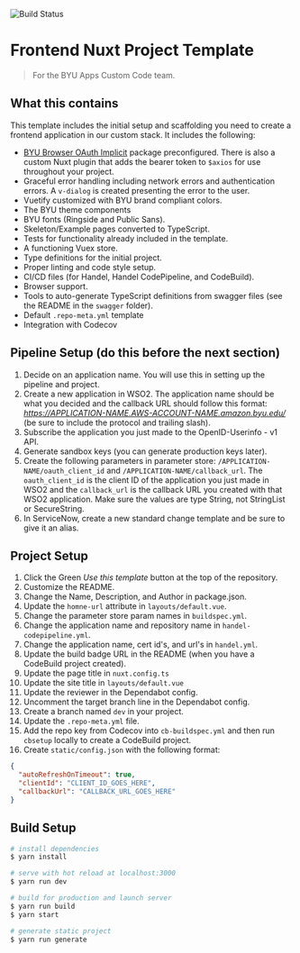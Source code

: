 ![Build Status](https://codebuild.us-west-2.amazon.com/badges?uuid=...&branch=master)

# Frontend Nuxt Project Template

> For the BYU Apps Custom Code team.

## What this contains

This template includes the initial setup and scaffolding you need to create a frontend application in our custom stack. It includes the following:

- [BYU Browser OAuth Implicit](https://github.com/byuweb/byu-browser-oauth-implicit) package preconfigured. There is also a custom Nuxt plugin that adds the bearer token to `$axios` for use throughout your project.
- Graceful error handling including network errors and authentication errors. A `v-dialog` is created presenting the error to the user.
- Vuetify customized with BYU brand compliant colors.
- The BYU theme components
- BYU fonts (Ringside and Public Sans).
- Skeleton/Example pages converted to TypeScript.
- Tests for functionality already included in the template.
- A functioning Vuex store.
- Type definitions for the initial project.
- Proper linting and code style setup.
- CI/CD files (for Handel, Handel CodePipeline, and CodeBuild).
- Browser support.
- Tools to auto-generate TypeScript definitions from swagger files (see the README in the `swagger` folder).
- Default `.repo-meta.yml` template
- Integration with Codecov

## Pipeline Setup (do this before the next section)

1) Decide on an application name. You will use this in setting up the pipeline and project.
2) Create a new application in WSO2. The application name should be what you decided and the callback URL should follow this format: *https://APPLICATION-NAME.AWS-ACCOUNT-NAME.amazon.byu.edu/* (be sure to include the protocol and trailing slash).
3) Subscribe the application you just made to the OpenID-Userinfo - v1 API.
4) Generate sandbox keys (you can generate production keys later).
5) Create the following parameters in parameter store: `/APPLICATION-NAME/oauth_client_id` and `/APPLICATION-NAME/callback_url`. The `oauth_client_id` is the client ID of the application you just made in WSO2 and the `callback_url` is the callback URL you created with that WSO2 application. Make sure the values are type String, not StringList or SecureString.
6) In ServiceNow, create a new standard change template and be sure to give it an alias.

## Project Setup

1) Click the Green *Use this template* button at the top of the repository.
2) Customize the README.
3) Change the Name, Description, and Author in package.json.
4) Update the `homne-url` attribute in `layouts/default.vue`.
5) Change the parameter store param names in `buildspec.yml`.
6) Change the application name and repository name in `handel-codepipeline.yml`.
7) Change the application name, cert id's, and url's in `handel.yml`.
8) Update the build badge URL in the README (when you have a CodeBuild project created).
9) Update the page title in `nuxt.config.ts`
10) Update the site title in `layouts/default.vue`
11) Update the reviewer in the Dependabot config.
12) Uncomment the target branch line in the Dependabot config.
13) Create a branch named `dev` in your project.
14) Update the `.repo-meta.yml` file.
15) Add the repo key from Codecov into `cb-buildspec.yml` and then run `cbsetup` locally to create a CodeBuild project.
15) Create `static/config.json` with the following format:

```json
{
  "autoRefreshOnTimeout": true,
  "clientId": "CLIENT_ID_GOES_HERE",
  "callbackUrl": "CALLBACK_URL_GOES_HERE"
}

```

## Build Setup

``` bash
# install dependencies
$ yarn install

# serve with hot reload at localhost:3000
$ yarn run dev

# build for production and launch server
$ yarn run build
$ yarn start

# generate static project
$ yarn run generate
```

